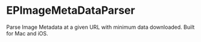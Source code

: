 EPImageMetaDataParser
=====================

Parse Image Metadata at a given URL with minimum data downloaded. Built for Mac and iOS.
